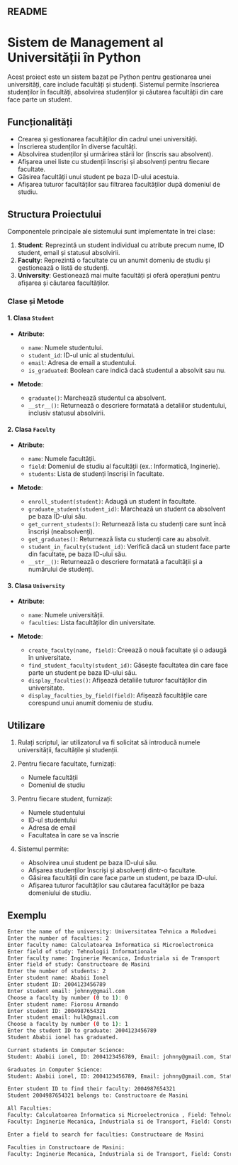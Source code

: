 ## README

# Sistem de Management al Universității în Python

Acest proiect este un sistem bazat pe Python pentru gestionarea unei universități, care include facultăți și studenți. Sistemul permite înscrierea studenților în facultăți, absolvirea studenților și căutarea facultății din care face parte un student.

## Funcționalități
- Crearea și gestionarea facultăților din cadrul unei universități.
- Înscrierea studenților în diverse facultăți.
- Absolvirea studenților și urmărirea stării lor (înscris sau absolvent).
- Afișarea unei liste cu studenții înscriși și absolvenți pentru fiecare facultate.
- Găsirea facultății unui student pe baza ID-ului acestuia.
- Afișarea tuturor facultăților sau filtrarea facultăților după domeniul de studiu.

## Structura Proiectului

Componentele principale ale sistemului sunt implementate în trei clase:

1. **Student**: Reprezintă un student individual cu atribute precum nume, ID student, email și statusul absolvirii.
2. **Faculty**: Reprezintă o facultate cu un anumit domeniu de studiu și gestionează o listă de studenți.
3. **University**: Gestionează mai multe facultăți și oferă operațiuni pentru afișarea și căutarea facultăților.

### Clase și Metode

#### 1. Clasa `Student`
- **Atribute**:
  - `name`: Numele studentului.
  - `student_id`: ID-ul unic al studentului.
  - `email`: Adresa de email a studentului.
  - `is_graduated`: Boolean care indică dacă studentul a absolvit sau nu.

- **Metode**:
  - `graduate()`: Marchează studentul ca absolvent.
  - `__str__()`: Returnează o descriere formatată a detaliilor studentului, inclusiv statusul absolvirii.

#### 2. Clasa `Faculty`
- **Atribute**:
  - `name`: Numele facultății.
  - `field`: Domeniul de studiu al facultății (ex.: Informatică, Inginerie).
  - `students`: Lista de studenți înscriși în facultate.

- **Metode**:
  - `enroll_student(student)`: Adaugă un student în facultate.
  - `graduate_student(student_id)`: Marchează un student ca absolvent pe baza ID-ului său.
  - `get_current_students()`: Returnează lista cu studenți care sunt încă înscriși (neabsolvenți).
  - `get_graduates()`: Returnează lista cu studenți care au absolvit.
  - `student_in_faculty(student_id)`: Verifică dacă un student face parte din facultate, pe baza ID-ului său.
  - `__str__()`: Returnează o descriere formatată a facultății și a numărului de studenți.

#### 3. Clasa `University`
- **Atribute**:
  - `name`: Numele universității.
  - `faculties`: Lista facultăților din universitate.

- **Metode**:
  - `create_faculty(name, field)`: Creează o nouă facultate și o adaugă în universitate.
  - `find_student_faculty(student_id)`: Găsește facultatea din care face parte un student pe baza ID-ului său.
  - `display_faculties()`: Afișează detaliile tuturor facultăților din universitate.
  - `display_faculties_by_field(field)`: Afișează facultățile care corespund unui anumit domeniu de studiu.

## Utilizare

1. Rulați scriptul, iar utilizatorul va fi solicitat să introducă numele universității, facultățile și studenții.

2. Pentru fiecare facultate, furnizați:
   - Numele facultății
   - Domeniul de studiu

3. Pentru fiecare student, furnizați:
   - Numele studentului
   - ID-ul studentului
   - Adresa de email
   - Facultatea în care se va înscrie

4. Sistemul permite:
   - Absolvirea unui student pe baza ID-ului său.
   - Afișarea studenților înscriși și absolvenți dintr-o facultate.
   - Găsirea facultății din care face parte un student, pe baza ID-ului.
   - Afișarea tuturor facultăților sau căutarea facultăților pe baza domeniului de studiu.

## Exemplu

```bash
Enter the name of the university: Universitatea Tehnica a Molodvei
Enter the number of faculties: 2
Enter faculty name: Calculatoarea Informatica si Microelectronica
Enter field of study: Tehnologii Informationale
Enter faculty name: Inginerie Mecanica, Industriala si de Transport
Enter field of study: Constructoare de Masini
Enter the number of students: 2
Enter student name: Ababii Ionel
Enter student ID: 2004123456789
Enter student email: johnny@gmail.com
Choose a faculty by number (0 to 1): 0
Enter student name: Fiorosu Armando
Enter student ID: 2004987654321
Enter student email: hulk@gmail.com
Choose a faculty by number (0 to 1): 1
Enter the student ID to graduate: 2004123456789
Student Ababii ionel has graduated.

Current students in Computer Science:
Student: Ababii ionel, ID: 2004123456789, Email: johnny@gmail.com, Status: Graduated

Graduates in Computer Science:
Student: Ababii ionel, ID: 2004123456789, Email: johnny@gmail.com, Status: Graduated

Enter student ID to find their faculty: 2004987654321
Student 2004987654321 belongs to: Constructoare de Masini

All Faculties:
Faculty: Calculatoarea Informatica si Microelectronica , Field: Tehnologi Infromationale, Total Students: 1
Faculty: Inginerie Mecanica, Industriala si de Transport, Field: Constructoare de Masini, Total Students: 1

Enter a field to search for faculties: Constructoare de Masini

Faculties in Constructoare de Masini:
Faculty: Inginerie Mecanica, Industriala si de Transport, Field: Constructoare de Masini, Total Students: 1
```
